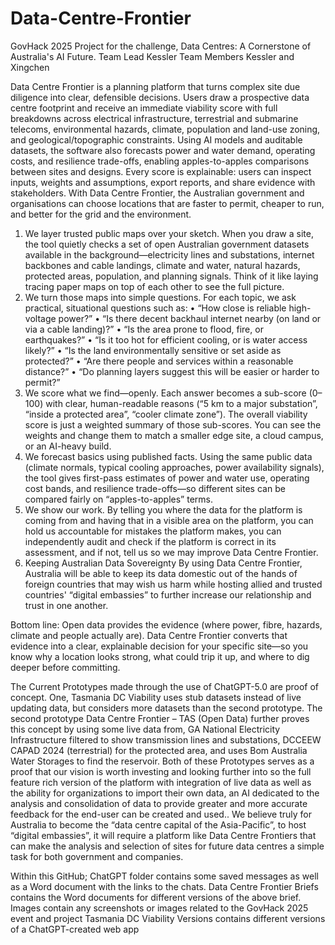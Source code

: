 # Data-Centre-Frontier
GovHack 2025 Project for the challenge, Data Centres: A Cornerstone of Australia's AI Future.
Team Lead Kessler 
Team Members 
Kessler and Xingchen

Data Centre Frontier is a planning platform that turns complex site due diligence into clear, defensible decisions. Users draw a prospective data centre footprint and receive an immediate viability score with full breakdowns across electrical infrastructure, terrestrial and submarine telecoms, environmental hazards, climate, population and land-use zoning, and geological/topographic constraints. Using AI models and auditable datasets, the software also forecasts power and water demand, operating costs, and resilience trade-offs, enabling apples-to-apples comparisons between sites and designs. Every score is explainable: users can inspect inputs, weights and assumptions, export reports, and share evidence with stakeholders. With Data Centre Frontier, the Australian government and organisations can choose locations that are faster to permit, cheaper to run, and better for the grid and the environment.

1) We layer trusted public maps over your sketch.
When you draw a site, the tool quietly checks a set of open Australian government datasets available  in the background—electricity lines and substations, internet backbones and cable landings, climate and water, natural hazards, protected areas, population, and planning signals. Think of it like laying tracing paper maps on top of each other to see the full picture.
2) We turn those maps into simple questions.
For each topic, we ask practical, situational questions such as:
•	“How close is reliable high-voltage power?”
•	“Is there decent backhaul internet nearby (on land or via a cable landing)?”
•	“Is the area prone to flood, fire, or earthquakes?”
•	“Is it too hot for efficient cooling, or is water access likely?”
•	“Is the land environmentally sensitive or set aside as protected?”
•	“Are there people and services within a reasonable distance?”
•	“Do planning layers suggest this will be easier or harder to permit?”
3) We score what we find—openly.
Each answer becomes a sub-score (0–100) with clear, human-readable reasons (“5 km to a major substation”, “inside a protected area”, “cooler climate zone”). The overall viability score is just a weighted summary of those sub-scores. You can see the weights and change them to match a smaller edge site, a cloud campus, or an AI-heavy build.
4) We forecast basics using published facts.
Using the same public data (climate normals, typical cooling approaches, power availability signals), the tool gives first-pass estimates of power and water use, operating cost bands, and resilience trade-offs—so different sites can be compared fairly on “apples-to-apples” terms.
5) We show our work.
By telling you where the data for the platform is coming from and having that in a visible area on the platform, you can hold us accountable for mistakes the platform makes, you can independently audit and check if the platform is correct in its assessment, and if not, tell us so we may improve Data Centre Frontier.
6) Keeping Australian Data Sovereignty 
By using Data Centre Frontier, Australia will be able to keep its data domestic out of the hands of foreign countries that may wish us harm while hosting allied and trusted countries' “digital embassies” to further increase our relationship and trust in one another.

Bottom line:
Open data provides the evidence (where power, fibre, hazards, climate and people actually are). Data Centre Frontier converts that evidence into a clear, explainable decision for your specific site—so you know why a location looks strong, what could trip it up, and where to dig deeper before committing.

The Current Prototypes made through the use of ChatGPT-5.0 are proof of concept. One, Tasmania DC Viability uses stub datasets instead of live updating data, but considers more datasets than the second prototype. The second prototype Data Centre Frontier – TAS (Open Data) further proves this concept by using some live data from, GA National Electricity Infrastructure filtered to show transmission lines and substations, DCCEEW CAPAD 2024 (terrestrial) for the protected area, and uses Bom Australia Water Storages to find the reservoir. Both of these Prototypes serves as a proof that our vision is worth investing and looking further into so the full feature rich version of the platform with integration of live data as well as the ability for organizations to import their own data, an AI dedicated to the analysis and consolidation of data to provide greater and more accurate feedback for the end-user can be created and used..
We believe truly for Australia to become the “data centre capital of the Asia-Pacific”, to host “digital embassies”, it will require a platform like Data Centre Frontiers that can make the analysis and selection of sites for future data centres a simple task for both government and companies. 


Within this GitHub;
ChatGPT folder contains some saved messages as well as a Word document with the links to the chats.
Data Centre Frontier Briefs contains the Word documents for different versions of the above brief.
Images contain any screenshots or images related to the GovHack 2025 event and project
Tasmania DC Viability Versions contains different versions of a ChatGPT-created web app


